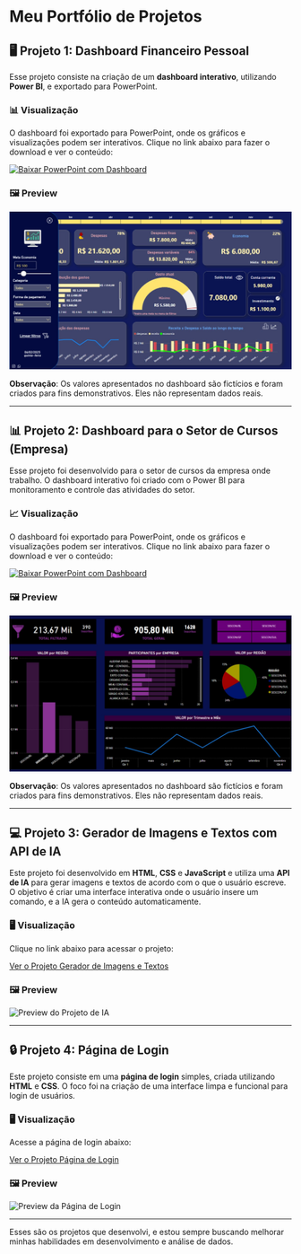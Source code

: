 # Meu Portfólio de Projetos

## 🖥️ Projeto 1: Dashboard Financeiro Pessoal

Esse projeto consiste na criação de um **dashboard interativo**, utilizando **Power BI**, e exportado para PowerPoint.

### 📊 Visualização
O dashboard foi exportado para PowerPoint, onde os gráficos e visualizações podem ser interativos. Clique no link abaixo para fazer o download e ver o conteúdo:

[![Baixar PowerPoint com Dashboard](https://img.shields.io/badge/Download-PowerPoint-blue?style=for-the-badge)](https://raw.githubusercontent.com/rfaelvitor/portfolio/69b19397cc7420369c50e801adbc4f56c8af393c/Dashboard%20Financeiro%20Pessoal%20-%20C%C3%B3pia%20compartilh%C3%A1vel.pptx)

### 🖼️ Preview
![Preview do Dashboard](https://raw.githubusercontent.com/rfaelvitor/portfolio/ae7f29ee3fa8940b5b786720275ba7568385543a/Foto_dashboard.jpg)

**Observação**: Os valores apresentados no dashboard são fictícios e foram criados para fins demonstrativos. Eles não representam dados reais.

---

## 📊 Projeto 2: Dashboard para o Setor de Cursos (Empresa)

Esse projeto foi desenvolvido para o setor de cursos da empresa onde trabalho. O dashboard interativo foi criado com o Power BI para monitoramento e controle das atividades do setor.

### 📈 Visualização
O dashboard foi exportado para PowerPoint, onde os gráficos e visualizações podem ser interativos. Clique no link abaixo para fazer o download e ver o conteúdo:

[![Baixar PowerPoint com Dashboard](https://img.shields.io/badge/Download-PowerPoint-blue?style=for-the-badge)](https://raw.githubusercontent.com/rfaelvitor/portfolio/55260687ddf4d19db1f5a2ff03c033ecb5f748b5/Dashboard%20Controle%20dos%20Cursos%20Empresariais%20-%20C%C3%B3pia%20compartilh%C3%A1vel.pptx)

### 🖼️ Preview
![Preview do Dashboard](https://raw.githubusercontent.com/rfaelvitor/portfolio/79346a4c0b8500a17c9bf8fb07c6eb42d5ec162b/Foto_dashboard_empresa.jpg)

**Observação**: Os valores apresentados no dashboard são fictícios e foram criados para fins demonstrativos. Eles não representam dados reais.

---

## 💻 Projeto 3: Gerador de Imagens e Textos com API de IA

Este projeto foi desenvolvido em **HTML**, **CSS** e **JavaScript** e utiliza uma **API de IA** para gerar imagens e textos de acordo com o que o usuário escreve. O objetivo é criar uma interface interativa onde o usuário insere um comando, e a IA gera o conteúdo automaticamente.

### 🖥️ Visualização
Clique no link abaixo para acessar o projeto:

[Ver o Projeto Gerador de Imagens e Textos](https://link-do-seu-projeto.com)

### 🖼️ Preview
![Preview do Projeto de IA](https://raw.githubusercontent.com/rfaelvitor/portfolio/ae7f29ee3fa8940b5b786720275ba7568385543a/Foto_ia_preview.jpg)

---

## 🔒 Projeto 4: Página de Login

Este projeto consiste em uma **página de login** simples, criada utilizando **HTML** e **CSS**. O foco foi na criação de uma interface limpa e funcional para login de usuários.

### 🖥️ Visualização
Acesse a página de login abaixo:

[Ver o Projeto Página de Login](https://link-do-seu-projeto.com)

### 🖼️ Preview
![Preview da Página de Login](https://raw.githubusercontent.com/rfaelvitor/portfolio/ae7f29ee3fa8940b5b786720275ba7568385543a/Foto_login_preview.jpg)

---

Esses são os projetos que desenvolvi, e estou sempre buscando melhorar minhas habilidades em desenvolvimento e análise de dados.
